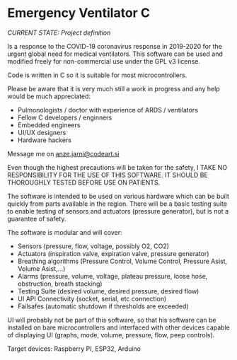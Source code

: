 # Emergency Ventilator C

*CURRENT STATE: Project definition*

Is a response to the COVID-19 coronavirus response in 2019-2020 for the urgent global need for medical ventilators.
This software can be used and modified freely for non-commercial use under the GPL v3 license.

Code is written in C so it is suitable for most microcontrollers.

Please be aware that it is very much still a work in progress and any help would be much appreciated:
- Pulmonologists / doctor with experience of ARDS / ventilators
- Fellow C developers / enginners
- Embedded engineers
- UI/UX designers
- Hardware hackers

Message me on anze.jarni@codeart.si

Even though the highest precautions will be taken for the safety, 
I TAKE NO RESPONSIBILITY FOR THE USE OF THIS SOFTWARE. IT SHOULD BE THOROUGHLY TESTED BEFORE USE ON PATIENTS.

The software is intended to be used on various hardware which can be built quickly from parts available in the region.
There will be a basic testing suite to enable testing of sensors and actuators (pressure generator), but is not a guarantee
of safety.

The software is modular and will cover:
- Sensors (pressure, flow, voltage, possibly O2, CO2)
- Actuators (inspiration valve, expiration valve, pressure generator)
- Breathing algorithms (Pressure Control, Volume Control, Pressure Asist, Volume Asist,...)
- Alarms (pressure, volume, voltage, plateau pressure, loose hose, obstruction, breath stacking)
- Testing Suite (desired volume, desired pressure, desired flow)
- UI API Connectivity (socket, serial, etc connection)
- Failsafes (automatic shutdown if thresholds are exceeded)

UI will probably not be part of this software, so that his software can be installed on bare microcontrollers and interfaced
with other devices capable of displaying UI (graphs, mode, volume, pressure, flow, peep controls).

Target devices: Raspberry PI, ESP32, Arduino 
